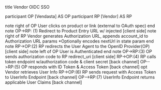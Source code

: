 title Vendor OIDC SSO

participant OP [Vendasta] AS OP
participant RP [Vendor] AS RP

note right of OP
User clicks on product or link (external to OAuth spec)
end note
OP->RP: (1) Redirect to Product Entry URL w/ <accountId> injected [client side]
note right of RP
Vendor generates Authorization URL, 
appends account_id to Authorization URL params
*Optionally encodes nextUrl in state param
end note
RP->OP:(2) RP redirects the User Agent to the OpenID Provider(OP) [client side]
note left of OP
User is Authenticated
end note
OP->RP:(3) OP sends authorization code to RP redirect_uri [client side]
RP->OP:(4) RP calls token endpoint w/authorization code & client secret [back channel]
OP-->RP:(5) OP responds with ID Token & Access Token [back channel]
opt Vendor retrieves User Info
RP->OP:(6) RP sends request with Access Token to UserInfo Endpoint [back channel]
OP-->RP:(7) UserInfo Endpoint returns applicable User Claims [back channel]